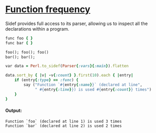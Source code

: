 [1]: https://rosettacode.org/wiki/Function_frequency

# [Function frequency][1]

Sidef provides full access to its parser, allowing us to inspect all the declarations within a program.

```ruby
func foo { }
func bar { }

foo(); foo(); foo()
bar(); bar();

var data = Perl.to_sidef(Parser{:vars}{:main}).flatten

data.sort_by { |v| -v{:count} }.first(10).each { |entry|
    if (entry{:type} == :func) {
        say ("Function `#{entry{:name}}` (declared at line",
             " #{entry{:line}}) is used #{entry{:count}} times")
    }
}
```

#### Output:
```
Function `foo` (declared at line 1) is used 3 times
Function `bar` (declared at line 2) is used 2 times
```
